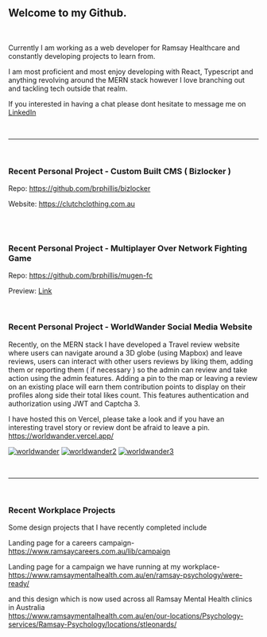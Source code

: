 
<h2>Welcome to my Github.</h2> 

<br>

Currently I am working as a web developer for Ramsay Healthcare and constantly developing projects to learn from.

I am most proficient and most enjoy developing with React, Typescript and anything revolving around the MERN stack however I love branching out and tackling tech outside that realm.

If you interested in having a chat please dont hesitate to message me on <a href="https://www.linkedin.com/in/brock-phillis-b03912204/">LinkedIn</a>

<br/>

<hr/>
<br>

<h3>Recent Personal Project - Custom Built CMS ( Bizlocker )</h3>

Repo: <a href="https://github.com/brphillis/gate-io-bot">https://github.com/brphillis/bizlocker</a>

Website: <a href="https://clutchclothing.com.au">https://clutchclothing.com.au</a>

<br/>

<br>

<h3>Recent Personal Project - Multiplayer Over Network Fighting Game</h3>

Repo: <a href="https://github.com/brphillis/mugen-fc">https://github.com/brphillis/mugen-fc</a>

Preview: <a href="https://www.linkedin.com/posts/brock-clark-b03912204_working-towards-google-cloud-certifications-activity-7214829540613718016-TAqY?utm_source=share&utm_medium=member_desktop&rcm=ACoAADQa0LMBwBeZ-fasNAROQ4Rb0QHCMBQG76A">Link</a>

<br/>

<h3>Recent Personal Project - WorldWander Social Media Website</h3>

Recently, on the MERN stack I have developed a Travel review website where users can navigate around a 3D globe (using Mapbox) and leave reviews, users can interact with other users reviews by liking them, adding them or reporting them ( if necessary ) so the admin can review and take action using the admin features. 
Adding a pin to the map or leaving a review on an existing place will earn them contribution points to display on their profiles along side their total likes count.
This features authentication and authorization using JWT and Captcha 3.

I have hosted this on Vercel, please take a look and if you have an interesting travel story or review dont be afraid to leave a pin.
https://worldwander.vercel.app/

<a href="https://ibb.co/dmT2Z8D"><img src="https://i.ibb.co/dmT2Z8D/worldwander.png" alt="worldwander" border="0"></a>
<a href="https://ibb.co/qpwXFTG"><img src="https://i.ibb.co/qpwXFTG/worldwander2.png" alt="worldwander2" border="0"></a>
<a href="https://ibb.co/qmrcngx"><img src="https://i.ibb.co/qmrcngx/worldwander3.png" alt="worldwander3" border="0"></a>

<br>
<hr/>
<br>

<h3> Recent Workplace Projects </h3>

Some design projects that I have recently completed include 

Landing page for a careers campaign-
<br/>
https://www.ramsaycareers.com.au/lib/campaign

Landing page for a campaign we have running at my workplace-
<br/>
https://www.ramsaymentalhealth.com.au/en/ramsay-psychology/were-ready/

and this design which is now used across all Ramsay Mental Health clinics in Australia
<br/>
https://www.ramsaymentalhealth.com.au/en/our-locations/Psychology-services/Ramsay-Psychology/locations/stleonards/
